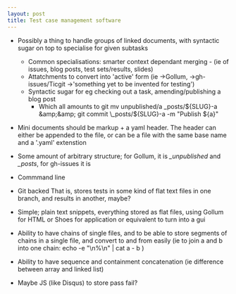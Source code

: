 ```yaml
---
layout: post
title: Test case management software
---
```


- Possibly a thing to handle groups of linked documents, with syntactic sugar on top to specialise for given subtasks
    - Common specialisations: smarter context dependant merging - (ie of issues, blog posts, test sets/results, slides)
    - Attatchments to convert into 'active' form (ie -&gt;Gollum, -&gt;gh-issues/Ticgit -&gt;'something yet to be invented for testing')
    - Syntactic sugar for eg checking out a task, amending/publishing a blog post
        - Which all amounts to git mv unpublished/a \_posts/${SLUG}-a &amp;&amp; git commit \_posts/${SLUG}-a -m "Publish ${a}"

- Mini documents should be markup + a yaml header. The header can either be appended to the file, or can be a file with the same base name and a '.yaml' extenstion

- Some amount of arbitrary structure; for Gollum, it is *\_unpublished* and *\_posts*, for gh-issues it is 

- Commmand line
- Git backed
  That is, stores tests in some kind of flat text files in one branch, and results in another, maybe?
- Simple; plain text snippets, everything stored as flat files, using Gollum for HTML or Shoes for application or equivalent to turn into a gui
- Ability to have chains of single files, and to be able to store segments of chains in a single file, and convert to and from
  easily (ie to join a and b into one chain:
      echo -e "\n%\n" | cat a - b
  )
- Ability to have sequence and containment concatenation (ie difference between array and linked list)

- Maybe JS (like Disqus) to store pass fail?
